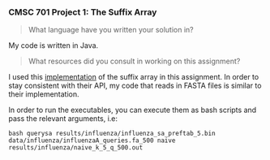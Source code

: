 ### CMSC 701 Project 1: The Suffix Array

> What language have you written your solution in? <br>

My code is written in Java.

> What resources did you consult in working on this assignment?

I used this [implementation](https://github.com/v-v/karkkainen-sanders/tree/master/code/java/Bioinformatika/src) of the suffix array in this assignment. In order to stay consistent with their API, my code that reads in FASTA files is similar to their implementation.


In order to run the executables, you can execute them as bash scripts and pass the relevant arguments, i.e:
```
bash querysa results/influenza/influenza_sa_preftab_5.bin data/influenza/influenzaA_queries.fa_500 naive results/influenza/naive_k_5_q_500.out
```
